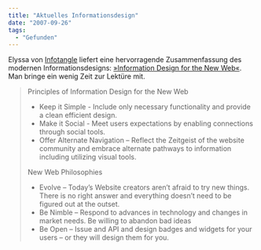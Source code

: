 ```yaml
---
title: "Aktuelles Informationsdesign"
date: "2007-09-26"
tags:
  - "Gefunden"
---
```


Elyssa von [Infotangle](http://infotangle.blogsome.com/) liefert eine hervorragende Zusammenfassung des modernen Informationsdesigns: [»Information Design for the New Web«](http://infotangle.blogsome.com/2007/04/02/information-design-for-the-new-web/). Man bringe ein wenig Zeit zur Lektüre mit.

> Principles of Information Design for the New Web
>
> - Keep it Simple - Include only necessary functionality and provide a clean efficient design.
> - Make it Social - Meet users expectations by enabling connections through social tools.
> - Offer Alternate Navigation – Reflect the Zeitgeist of the website community and embrace alternate pathways to information including utilizing visual tools.
>
> New Web Philosophies
>
> - Evolve – Today’s Website creators aren’t afraid to try new things. There is no right answer and everything doesn’t need to be figured out at the outset.
> - Be Nimble – Respond to advances in technology and changes in market needs. Be willing to abandon bad ideas
> - Be Open – Issue and API and design badges and widgets for your users – or they will design them for you.
